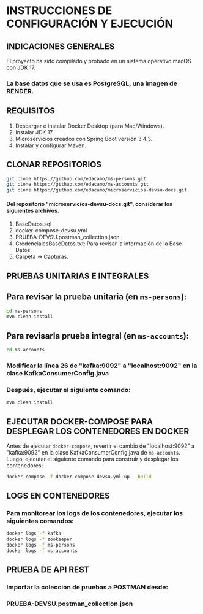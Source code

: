 # INSTRUCCIONES DE CONFIGURACIÓN Y EJECUCIÓN

## INDICACIONES GENERALES
El proyecto ha sido compilado y probado en un sistema operativo macOS con JDK 17.
### La base datos que se usa es PostgreSQL, una imagen de RENDER.

## REQUISITOS
1. Descargar e instalar Docker Desktop (para Mac/Windows).
2. Instalar JDK 17.
3. Microservicios creados con Spring Boot versión 3.4.3.
4. Instalar y configurar Maven.

## CLONAR REPOSITORIOS
```bash
git clone https://github.com/edacamo/ms-persons.git
git clone https://github.com/edacamo/ms-accounts.git
git clone https://github.com/edacamo/microservicios-devsu-docs.git
```

#### Del repositorio "microservicios-devsu-docs.git", considerar los siguientes archivos.
1. BaseDatos.sql
2. docker-compose-devsu.yml
3. PRUEBA-DEVSU.postman_collection.json
4. CredencialesBaseDatos.txt: Para revisar la información de la Base Datos.
5. Carpeta -> Capturas.

## PRUEBAS UNITARIAS E INTEGRALES

## Para revisar la prueba unitaria (en `ms-persons`):
```bash
cd ms-persons
mvn clean install
```

##  Para revisarla prueba integral (en `ms-accounts`):
```bash
cd ms-accounts
```

### Modificar la línea 26 de "kafka:9092" a "localhost:9092" en la clase KafkaConsumerConfig.java
### Después, ejecutar el siguiente comando:
```bash
mvn clean install
```

## EJECUTAR DOCKER-COMPOSE PARA DESPLEGAR LOS CONTENEDORES EN DOCKER

Antes de ejecutar `docker-compose`, revertir el cambio de "localhost:9092" a "kafka:9092" en la clase KafkaConsumerConfig.java de `ms-accounts`.
 Luego, ejecutar el siguiente comando para construir y desplegar los contenedores:
```bash
docker-compose -f docker-compose-devsu.yml up --build
```

## LOGS EN CONTENEDORES
### Para monitorear los logs de los contenedores, ejecutar los siguientes comandos:
```bash
docker logs -f kafka
docker logs -f zookeeper
docker logs -f ms-persons
docker logs -f ms-accounts
```

## PRUEBA DE API REST
### Importar la colección de pruebas a POSTMAN desde:
### PRUEBA-DEVSU.postman_collection.json
